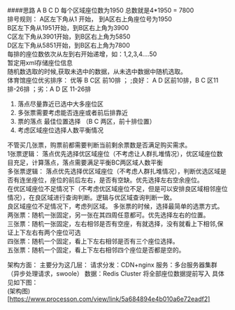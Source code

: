####思路
A B C D  每个区域座位数为1950 总数就是4*1950 = 7800  
    排号规则：
        A区左下角从1 开始， 到A区右上角座位号为1950  
        B区左下角从1951开始，到B区右上角为3900  
        C区左下角从3901开始，到B区右上角为5850  
        D区左下角从5851开始，到B区右上角为7800  
        每排的座位数依次从左到右开始递增，如：1,2,3,4....50  
暂定用xml存储座位信息  
随机数选取的时候,获取未选中的数据，从未选中数据中随机选取。    
体育馆座位优劣排序： 优等 B C区 前10排 ； ;良好： A D 区前10排，B C 区11排-26排 ；劣：A D 区 11-26排

1. 落点尽量靠近已选中大多座位区
2. 多张票需要考虑能否连座或者前后排靠近
3. 票的落点 最佳位置选择 （B C 两区，前十排位置）
4. 考虑区域座位选择人数平衡情况

不管买几张票，购票前都需要判断当前剩余票数是否满足购买需求。  
1张票逻辑： 落点优先选择优区域座位（不考虑让人群扎堆情况），优区域座位数目充足，计算落点，落点需要满足平衡BC两区域人数平衡  
多张票逻辑： 落点优先选择优区域座位（不考虑人群扎堆情况），判断优选区域是否有连坐座位，座位的前后左右，是否有空缺。优先选择左右空余座位。  
           在优区域座位不足情况下（不考虑优区域座位不足，但是可以安排良区域相邻座位情况），在良区域进行查询判断。逻辑与优区域查询判断一致。  
           良区域座位不足情况下，考虑列区域。
多张票的时候，选择最简单的选票方式。  
两张票：随机一张固定，另一张在其四周任意都可。优先选择左右的位置。  
三张票：随机一张固定，左右相邻是否有空座，有就选择，没有就看上下相邻,保证上下左右有两个座位可选  
四张票：随机一个固定，看上下左右相邻是否有三个座位选择。  
五张票：随机一个固定，看上下左右相邻四个座位是否都是空的。
  
            
架构方面：
主要分为这几层：
请求分发：CDN+nginx
服务：多台服务器集群 （异步处理请求，swoole）
数据：Redis Cluster  将全部座位数据提前写入 具体见如下图：  
(架构图)[https://www.processon.com/view/link/5a684894e4b010a6e72eadf2]









